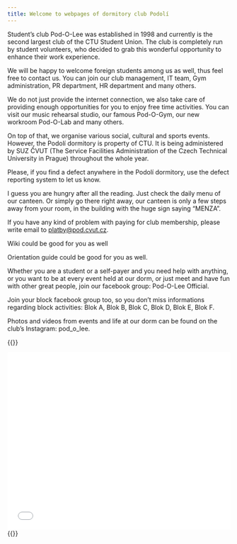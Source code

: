 ```yaml
---
title: Welcome to webpages of dormitory club Podolí
---
```


Student’s club Pod-O-Lee was established in 1998 and currently is the second largest club of the CTU Student Union. The club is completely run by student volunteers, who decided to grab this wonderful opportunity to enhance their work experience.

We will be happy to welcome foreign students among us as well, thus feel free to contact us. You can join our club management, IT team, Gym administration, PR department, HR department and many others.

We do not just provide the internet connection, we also take care of providing enough opportunities for you to enjoy free time activities. You can visit our music rehearsal studio, our famous Pod-O-Gym, our new workroom Pod-O-Lab and many others.

On top of that, we organise various social, cultural and sports events.
However, the Podolí dormitory is property of CTU. It is being administered by SUZ ČVUT (The Service Facilities Administration of the Czech Technical University in Prague) throughout the whole year.

Please, if you find a defect anywhere in the Podolí dormitory, use the defect reporting system to let us know.

I guess you are hungry after all the reading. Just check the daily menu of our canteen. Or simply go there right away, our canteen is only a few steps away from your room, in the building with the huge sign saying “MENZA”.

If you have any kind of problem with paying for club membership, please write email to platby@pod.cvut.cz.

Wiki could be good for you as well

Orientation guide could be good for you as well.

Whether you are a student or a self-payer and you need help with anything, or you want to be at every event held at our dorm, or just meet and have fun with other great people, join our facebook group: Pod-O-Lee Official.

Join your block facebook group too, so you don’t miss informations regarding block activities: Blok A, Blok B, Blok C, Blok D, Blok E, Blok F.

Photos and videos from events and life at our dorm can be found on the club’s Instagram: pod_o_lee.

{{<rawhtml>}}
<iframe width="100%" height="400px" frameborder="0" allowfullscreen src="//umap.openstreetmap.fr/en/map/mapa-arealu-koleji-podoli_580764?scaleControl=false&miniMap=false&scrollWheelZoom=false&zoomControl=true&allowEdit=false&moreControl=true&searchControl=null&tilelayersControl=null&embedControl=null&datalayersControl=true&onLoadPanel=undefined&captionBar=false"></iframe>
{{</rawhtml>}}